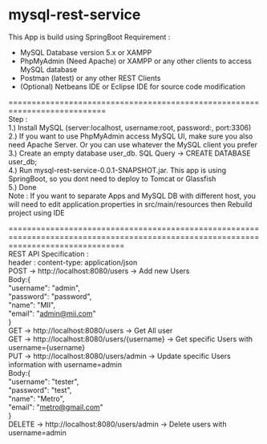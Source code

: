 # mysql-rest-service
This App is build using SpringBoot
Requirement :
- MySQL Database version 5.x or XAMPP
- PhpMyAdmin (Need Apache) or XAMPP or any other clients to access MySQL database
- Postman (latest) or any other REST Clients
- (Optional) Netbeans IDE or Eclipse IDE for source code modification

===========================================================================  
Step :  
1.) Install MySQL (server:localhost, username:root, password:, port:3306)  
2.) If you want to use PhpMyAdmin access MySQL UI, make sure you also need Apache Server. Or you can use whatever the MySQL client you prefer  
3.) Create an empty database user_db. SQL Query -> CREATE DATABASE user_db;  
4.) Run mysql-rest-service-0.0.1-SNAPSHOT.jar. This app is using SpringBoot, so you dont need to deploy to Tomcat or Glassfish  
5.) Done  
Note : If you want to separate Apps and MySQL DB with different host, you will need to edit application.properties in src/main/resources then Rebuild project using IDE  

=====================================================================================================================================  
REST API Specification :  
header : content-type: application/json  
POST -> http://localhost:8080/users -> Add new Users  
Body:{  
 "username": "admin",  
 "password": "password",  
 "name": "MII",  
 "email": "admin@mii.com"  
}  
GET -> http://localhost:8080/users -> Get All user  
GET -> http://localhost:8080/users/{username} -> Get specific Users with username={username}  
PUT -> http://localhost:8080/users/admin -> Update specific Users information with username=admin  
Body:{  
 "username": "tester",  
 "password": "test",  
 "name": "Metro",  
 "email": "metro@gmail.com"  
}  
DELETE -> http://localhost:8080/users/admin -> Delete users with username=admin  
